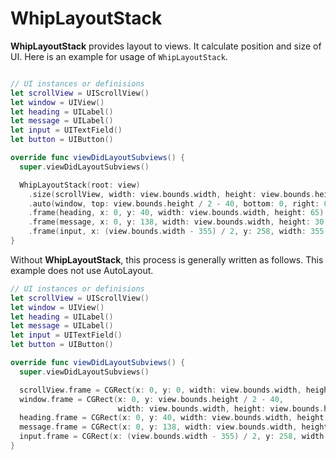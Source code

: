 # WhipLayoutStack

**WhipLayoutStack** provides layout to views. It calculate position and size of UI.
Here is an example for usage of `WhipLayoutStack`.

```swift

// UI instances or definisions
let scrollView = UIScrollView()
let window = UIView()
let heading = UILabel()
let message = UILabel()
let input = UITextField()
let button = UIButton()

override func viewDidLayoutSubviews() {
  super.viewDidLayoutSubviews()

  WhipLayoutStack(root: view)
    .size(scrollView, width: view.bounds.width, height: view.bounds.height)
    .auto(window, top: view.bounds.height / 2 - 40, bottom: 0, right: 0, left: 0)
    .frame(heading, x: 0, y: 40, width: view.bounds.width, height: 65)
    .frame(message, x: 0, y: 138, width: view.bounds.width, height: 30)
    .frame(input, x: (view.bounds.width - 355) / 2, y: 258, width: 355, height: 67)
}
```

Without **WhipLayoutStack**, this process is generally written as follows.
This example does not use AutoLayout.

```swift
// UI instances or definisions
let scrollView = UIScrollView()
let window = UIView()
let heading = UILabel()
let message = UILabel()
let input = UITextField()
let button = UIButton()

override func viewDidLayoutSubviews() {
  super.viewDidLayoutSubviews()

  scrollView.frame = CGRect(x: 0, y: 0, width: view.bounds.width, height: view.bounds.height)
  window.frame = CGRect(x: 0, y: view.bounds.height / 2 - 40,
                        width: view.bounds.width, height: view.bounds.height / 2 + 40)
  heading.frame = CGRect(x: 0, y: 40, width: view.bounds.width, height: 65)
  message.frame = CGRect(x: 0, y: 138, width: view.bounds.width, height: 30)
  input.frame = CGRect(x: (view.bounds.width - 355) / 2, y: 258, width: 355, height: 67)
}
```
